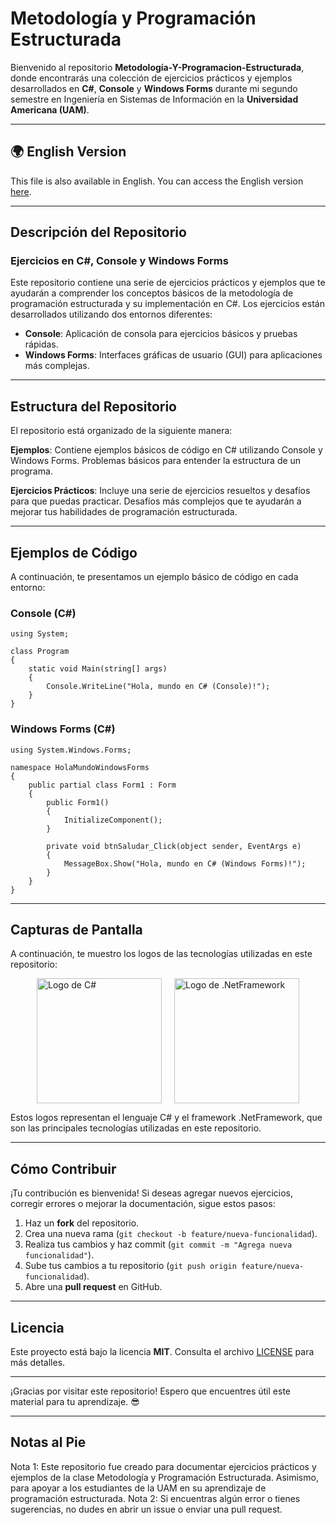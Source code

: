 # Metodología y Programación Estructurada

Bienvenido al repositorio **Metodología-Y-Programacion-Estructurada**, donde encontrarás una colección de ejercicios prácticos y ejemplos desarrollados en **C#**, **Console** y **Windows Forms** durante mi segundo semestre en Ingeniería en Sistemas de Información en la **Universidad Americana (UAM)**.

---

## 🌍 English Version

This file is also available in English. You can access the English version [here](README-English.md).

---

## Descripción del Repositorio

### Ejercicios en C#, Console y Windows Forms

Este repositorio contiene una serie de ejercicios prácticos y ejemplos que te ayudarán a comprender los conceptos básicos de la metodología de programación estructurada y su implementación en C#. Los ejercicios están desarrollados utilizando dos entornos diferentes:

- **Console**: Aplicación de consola para ejercicios básicos y pruebas rápidas.
- **Windows Forms**: Interfaces gráficas de usuario (GUI) para aplicaciones más complejas.

---

## Estructura del Repositorio

El repositorio está organizado de la siguiente manera:

**Ejemplos**: Contiene ejemplos básicos de código en C# utilizando Console y Windows Forms. Problemas básicos para entender la estructura de un programa.

**Ejercicios Prácticos**: Incluye una serie de ejercicios resueltos y desafíos para que puedas practicar. Desafíos más complejos que te ayudarán a mejorar tus habilidades de programación estructurada.

---

## Ejemplos de Código

A continuación, te presentamos un ejemplo básico de código en cada entorno:

### Console (C#)

```Console (C#)
using System;

class Program
{
    static void Main(string[] args)
    {
        Console.WriteLine("Hola, mundo en C# (Console)!");
    }
}
```

### Windows Forms (C#)

```Windows Forms (C#)
using System.Windows.Forms;

namespace HolaMundoWindowsForms
{
    public partial class Form1 : Form
    {
        public Form1()
        {
            InitializeComponent();
        }

        private void btnSaludar_Click(object sender, EventArgs e)
        {
            MessageBox.Show("Hola, mundo en C# (Windows Forms)!");
        }
    }
}
```

---

## Capturas de Pantalla

A continuación, te muestro los logos de las tecnologías utilizadas en este repositorio:

<div style="display: flex; justify-content: center; gap: 20px;"> <img src="https://upload.wikimedia.org/wikipedia/commons/0/0d/C_Sharp_wordmark.svg" alt="Logo de C#" width="200" height="200"> <img src="https://upload.wikimedia.org/wikipedia/commons/e/ee/.NET_Core_Logo.svg" alt="Logo de .NetFramework" width="200" height="200"> </div>

Estos logos representan el lenguaje C# y el framework .NetFramework, que son las principales tecnologías utilizadas en este repositorio.

---

## Cómo Contribuir

¡Tu contribución es bienvenida! Si deseas agregar nuevos ejercicios, corregir errores o mejorar la documentación, sigue estos pasos:

1. Haz un **fork** del repositorio.
2. Crea una nueva rama (`git checkout -b feature/nueva-funcionalidad`).
3. Realiza tus cambios y haz commit (`git commit -m "Agrega nueva funcionalidad"`).
4. Sube tus cambios a tu repositorio (`git push origin feature/nueva-funcionalidad`).
5. Abre una **pull request** en GitHub.

---

## Licencia

Este proyecto está bajo la licencia **MIT**. Consulta el archivo [LICENSE](LICENSE) para más detalles.

---

¡Gracias por visitar este repositorio! Espero que encuentres útil este material para tu aprendizaje. 😎

---

## Notas al Pie

Nota 1: Este repositorio fue creado para documentar ejercicios prácticos y ejemplos de la clase Metodología y Programación Estructurada. Asimismo, para apoyar a los estudiantes de la UAM en su aprendizaje de programación estructurada.
Nota 2: Si encuentras algún error o tienes sugerencias, no dudes en abrir un issue o enviar una pull request.

